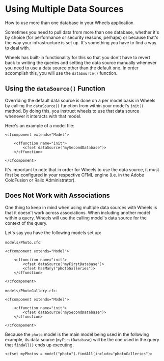 # Using Multiple Data Sources

<p class="intro">How to use more than one database in your Wheels application.</p>

Sometimes you need to pull data from more than one database, whether it's by choice (for performance or security reasons, perhaps) or because that's the way your infrastructure is set up. It's something you have to find a way to deal with.

Wheels has built-in functionality for this so that you don't have to revert back to writing the queries and setting the data source manually whenever you need to use a data source other than the default one. In order accomplish this, you will use the `dataSource()` function.

## Using the `dataSource()` Function

Overriding the default data source is done on a per model basis in Wheels by calling the `dataSource()` function from within your model's `init()` method. By doing this, you instruct wheels to use that data source whenever it interacts with that model.

Here's an example of a model file:

    <cfcomponent extends="Model">

        <cffunction name="init">
            <cfset dataSource("mySecondDatabase")>
        </cffunction>

    </cfcomponent>

It's important to note that in order for Wheels to use the data source, it must first be configured in your respective CFML engine (i.e. in the Adobe ColdFusion or Railo Administrator).

## Does Not Work with Associations

One thing to keep in mind when using multiple data sources with Wheels is that it doesn't work across associations. When including another model within a query, Wheels will use the calling model's data source for the context of the query.

Let's say you have the following models set up:

`models/Photo.cfc`:

    <cfcomponent extends="Model">

        <cffunction name="init">
            <cfset dataSource("myFirstDatabase")>
            <cfset hasMany("photoGalleries")>
        </cffunction>

    </cfcomponent>

`models/PhotoGallery.cfc`:

    <cfcomponent extends="Model">

        <cffunction name="init">
            <cfset dataSource("mySecondDatabase")>
        </cffunction>

    </cfcomponent>

Because the `photo` model is the main model being used in the following example, its data source (`myFirstDatabase`) will be the one used in the query that `findAll()` ends up executing.

    <cfset myPhotos = model("photo").findAll(include="photoGalleries")>
